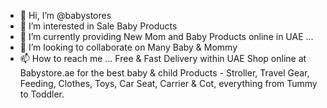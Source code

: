 - 👋 Hi, I’m @babystores
- 👀 I’m interested in Sale Baby Products
- 🌱 I’m currently providing New Mom and Baby Products online in UAE ...
- 💞️ I’m looking to collaborate on Many Baby & Mommy 
- 📫 How to reach me ...
Free & Fast Delivery within UAE
Shop online at Babystore.ae for the best baby & child Products - Stroller, Travel Gear, Feeding, Clothes, Toys, Car Seat, Carrier & Cot, everything from Tummy to Toddler.
<!---
babystores/babystores is a ✨ special ✨ repository because its `README.md` (this file) appears on your GitHub profile.
You can click the Preview link to take a look at your changes.
--->
